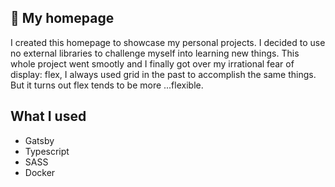 ## 🚀 My homepage

I created this homepage to showcase my personal projects. I decided to use no external libraries to challenge myself into learning new things. This whole project went smootly and I finally got over my irrational fear of display: flex, I always used grid in the past to accomplish the same things. But it turns out flex tends to be more ...flexible.

## What I used
* Gatsby
* Typescript
* SASS
* Docker


